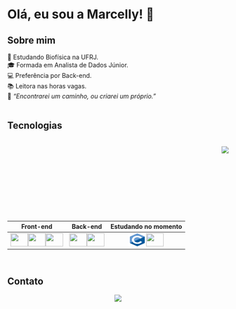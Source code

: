 # Olá, eu sou a Marcelly! 🚀

## Sobre mim

  📝 Estudando Biofísica na UFRJ. <br>
  🎓 Formada em Analista de Dados Júnior.<br>
  💻 Preferência por Back-end.<br>
  📚 Leitora nas horas vagas.<br>
  💭 <em>“Encontrarei um caminho, ou criarei um próprio.”</em>
  <br> 
  <br>
  
## Tecnologias

<br>

<img align="right" height="170" src="https://images-wixmp-ed30a86b8c4ca887773594c2.wixmp.com/f/7b80cd76-77fd-472e-a686-70429806aabe/d7995m0-cfd89b95-6909-4323-824a-3726b775465f.gif?token=eyJ0eXAiOiJKV1QiLCJhbGciOiJIUzI1NiJ9.eyJzdWIiOiJ1cm46YXBwOjdlMGQxODg5ODIyNjQzNzNhNWYwZDQxNWVhMGQyNmUwIiwiaXNzIjoidXJuOmFwcDo3ZTBkMTg4OTgyMjY0MzczYTVmMGQ0MTVlYTBkMjZlMCIsIm9iaiI6W1t7InBhdGgiOiJcL2ZcLzdiODBjZDc2LTc3ZmQtNDcyZS1hNjg2LTcwNDI5ODA2YWFiZVwvZDc5OTVtMC1jZmQ4OWI5NS02OTA5LTQzMjMtODI0YS0zNzI2Yjc3NTQ2NWYuZ2lmIn1dXSwiYXVkIjpbInVybjpzZXJ2aWNlOmZpbGUuZG93bmxvYWQiXX0.LTZ0Gq-OqRyczBWkA82a_Etiq9PxP69VilpN6Ej4D_o">

<br>

<div align="center">

Front-end | Back-end | Estudando no momento
:---------:|:---------:|:----------------------:
<a href="#" target="_blank"><img height="30" width="40" src="https://cdn.jsdelivr.net/gh/devicons/devicon/icons/html5/html5-original-wordmark.svg" /></a><a href="h#" target="_blank"><img height="30" width="40" src="https://cdn.jsdelivr.net/gh/devicons/devicon/icons/css3/css3-original-wordmark.svg" /></a><a href="#" target="_blank"><img  height="30" width="40" src="https://cdn.jsdelivr.net/gh/devicons/devicon/icons/javascript/javascript-original.svg" />| <a href="#" target="_blank"><img height="30" width="40" src="https://cdn.jsdelivr.net/gh/devicons/devicon/icons/mysql/mysql-original.svg" /></a><a href="#" target="_blank"><img height="30" width="40" src="https://cdn.jsdelivr.net/gh/devicons/devicon/icons/python/python-original.svg" /></a> | <a href="#" target="_blank"><img height="30" width="40" src="https://github.com/devicons/devicon/blob/master/icons/c/c-original.svg" /></a><a href="#" target="_blank"><a href="#" target="_blank"><img height="30" width="40" src="https://cdn.jsdelivr.net/gh/devicons/devicon/icons/java/java-original.svg" /></a>

</div>

<br>

## Contato

<div align="center">
  <a href="https://www.linkedin.com/in/marcelly-gomes-24bbb8245/" target="_blank"><img src="https://img.shields.io/badge/-LinkedIn-%230077B5?style=for-the-badge&logo=linkedin&logoColor=white" target="_blank"></a> 
<br><br>

   
